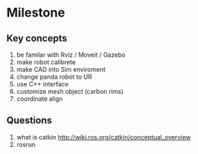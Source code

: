 # Milestone

## Key concepts

1. be familar with Rviz / Moveit / Gazebo 
2. make robot calibrete 
3. make CAD into Sim enviroment
4. change panda robot to UR
5. use C++ interface
6. customize mesh object (carbon rims)
7. coordinate align

## Questions

1. what is catkin http://wiki.ros.org/catkin/conceptual_overview
2. rosrun